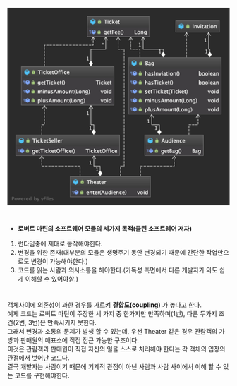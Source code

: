 ![ticket](ticket.png)

#  

* **로버트 마틴의 소프트웨어 모듈의 세가지 목적(클린 소프트웨어 저자)**
1. 런타임중에 제대로 동작해야한다.  
2. 변경을 위한 존재(대부분의 모듈은 생명주기 동안 변경되기 때문에 간단한 작업만으로도 변경이 가능해야한다.)  
3. 코드를 읽는 사람과 의사소통을 해야한다.(가독성 측면에서 다른 개발자가 와도 쉽게 이해할 수 있어야함.)  

#  

객체사이에 의존성이 과한 경우를 가르켜 **결합도(coupling)** 가 높다고 한다.   
예제 코드는 로버트 마틴이 주장한 세 가지 중 한가지만 만족하며(1번), 다른 두가지 조건(2번, 3번)은 만족시키지 못한다.  
그래서 변경과 소통의 문제가 발생 할 수 있는데, 우선 Theater 같은 경우 관람객의 가방과 판매원의 매표소에 직접 접근 가능한 구조이다.  
이것은 관람객과 판매원이 직접 자신의 일을 스스로 처리해야 한다는 각 객체의 입장의 관점에서 벗어난 코드다.  
 결국 개발자는 사람이기 때문에 기계적 관점이 아닌 사람과 사람 사이에서 이해 할 수 있는 코드를 구현해야한다.  

